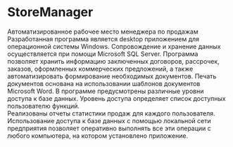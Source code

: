# StoreManager
Автоматизированное рабочее место менеджера по продажам
  Разработанная программа является desktop приложением для операционной системы Windows. Сопровождение и хранение данных осуществляется при помощи Microsoft SQL Server. 
  Программа позволяет хранить информацию заключенных договоров, рассрочек, заказов, оформленных коммерческих предложений, 
а также автоматизировать формирование необходимых документов. 
  Печать документов основана на использовании шаблонов документов Microsoft Word. 
  В программе предусмотрены различные уровни доступа к базе данных. Уровень доступа определяет список доступных  пользователю функций.  
  Реализованы отчеты статистики продаж для каждого пользователя. 
  Использование доступа к базе данных с помощью локальной сети предприятия позволяет оперативно выполнять все эти операции с любого компьютера, на котором установлено 
приложение.   
